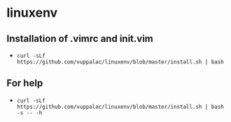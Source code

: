 # linuxenv
## Installation of **.vimrc** and **init.vim**
* `curl -sLf https://github.com/vuppalac/linuxenv/blob/master/install.sh | bash`
## For help
* `curl -sLf https://github.com/vuppalac/linuxenv/blob/master/install.sh | bash -s -- -h`
